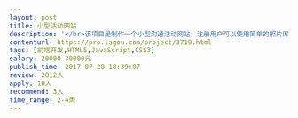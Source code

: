 ```yaml
---                
layout: post       
title: 小型活动网站           
description: '</br>该项目是制作一个小型沟通活动网站，注册用户可以使用简单的照片库功能上传照片。此自适应网站需要能够支持台式机，平板电脑和移动设备。最初概念不需要超过15页。</br></br>所需技能</br>－ 精通HTML5, CSS3, SASS, JavaScript和CSS 动画</br>－ 对通过AJAX进行部分页面更新和前端照片裁剪有很好的了解</br>－ 跨浏览器测试和调试</br>－ 扎实的前端发展经验</br>－ 能够反复地与设计师和后端开发人员一同工作</br>－ 在可能的情况下，尽量遵循前端开发的最佳做法</br>－ 理解并将基本的SEO原则应用于前端开发</br></br>加分条件</br>能够坐班，与创意团队及后端开发人员一同工作。公司在马当路SOHO复兴广场。</br>'     
contenturl: https://pro.lagou.com/project/3719.html      
tags: [前端开发,HTML5,JavaScript,CSS3]            
salary: 20000-30000元          
publish_time: 2017-07-28 18:39:07         
review: 2012人                   
apply: 18人                   
recommend: 3人                   
time_range: 2-4周              
---                 
```

